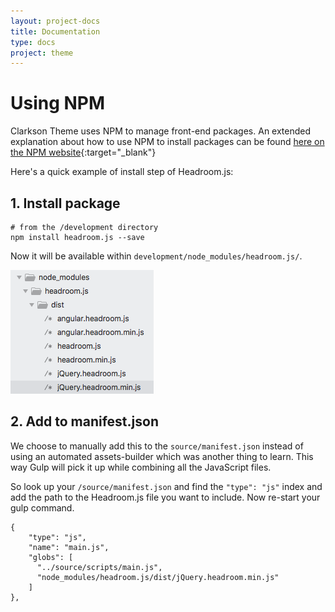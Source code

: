 ```yaml
---
layout: project-docs
title: Documentation
type: docs
project: theme
---
```

# Using NPM

Clarkson Theme uses NPM to manage front-end packages. An extended explanation about how to use NPM to install packages 
can be found [here on the NPM website](https://docs.npmjs.com/getting-started/installing-npm-packages-locally){:target="_blank"}

Here's a quick example of install step of Headroom.js:

## 1\. Install package  

```
# from the /development directory
npm install headroom.js --save
```

Now it will be available within `development/node_modules/headroom.js/`.

<img src="/images/npm-headroom.png" alt="Overview of node_modules directory of Headroom.js" />

## 2\. Add to manifest.json

We choose to manually add this to the `source/manifest.json` instead of using an automated assets-builder which was another thing 
to learn.  This way Gulp will pick it up while combining all the JavaScript files.

So look up your `/source/manifest.json` and find the `"type": "js"` index and add the path to the Headroom.js file you 
want to include. Now re-start your gulp command.

```
{
    "type": "js",
    "name": "main.js",
    "globs": [
      "../source/scripts/main.js",
      "node_modules/headroom.js/dist/jQuery.headroom.min.js"
    ]
},
```
 